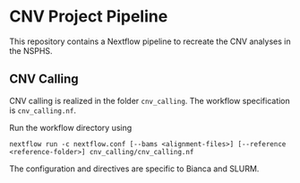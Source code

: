 # CNV Project Pipeline

This repository contains a Nextflow pipeline to recreate the CNV analyses in the NSPHS.

## CNV Calling
CNV calling is realized in the folder `cnv_calling`.
The workflow specification is `cnv_calling.nf`.

Run the workflow directory using
```
nextflow run -c nextflow.conf [--bams <alignment-files>] [--reference <reference-folder>] cnv_calling/cnv_calling.nf
```
The configuration and directives are specific to Bianca and SLURM.